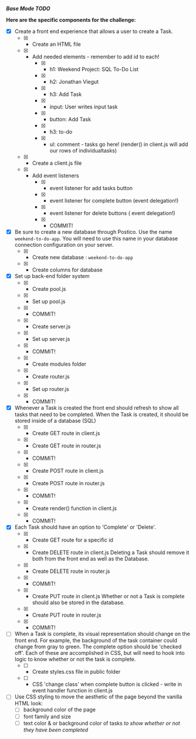 ***Base Mode TODO***

**Here are the specific components for the challenge:**
* [x] Create a front end experience that allows a user to create a Task.
    - [x] - Create an HTML file
    - [x] - Add needed elements - remember to add id to each!
        - [x] - h1: Weekend Project: SQL To-Do List
        - [x] - h2: Jonathan Viegut
        - [x] - h3: Add Task
        - [x] - input: User writes input task
        - [x] - button: Add Task
        - [x] - h3: to-do
        - [x] - ul: comment - tasks go here! (render() in client.js will add our rows of individualtasks)
    - [x] - Create a client.js file
    - [x] - Add event listeners
        - [x] - event listener for add tasks button 
        - [x] - event listener for complete button (event delegation!)
        - [x] - event listener for delete buttons ( event delegation!)
        - [x] - COMMIT!

* [x] Be sure to create a new database through Postico. Use the name `weekend-to-do-app`. 
You will need to use this name in your database connection configuration on your server.
    - [x] - Create new database : `weekend-to-do-app`
    - [x] - Create columns for database

* [x] Set up back-end folder system
    - [x] - Create pool.js
    - [x] - Set up pool.js
    - [x] - COMMIT!
    - [x] - Create server.js
    - [x] - Set up server.js
    - [x] - COMMIT!
    - [x] - Create modules folder
    - [x] - Create router.js
    - [x] - Set up router.js
    - [x] - COMMIT!

* [x] Whenever a Task is created the front end should refresh to show all tasks that need to be completed. 
When the Task is created, it should be stored inside of a database (SQL)
    - [x] - Create GET route in client.js
    - [x] - Create GET route in router.js
    - [x] - COMMIT!
    - [x] - Create POST route in client.js
    - [x] - Create POST route in router.js
    - [x] - COMMIT!
    - [x] - Create render() function in client.js
    - [x] - COMMIT!

* [x] Each Task should have an option to 'Complete' or 'Delete'.
    - [x] - Create GET route for a specific id
    - [x] - Create DELETE route in client.js
        Deleting a Task should remove it both from the front end as well as the Database.
    - [x] - Create DELETE route in router.js
    - [x] - COMMIT!
    - [x] - Create PUT route in client.js
        Whether or not a Task is complete should also be stored in the database.
    - [x] - Create PUT route in router.js
    - [x] - COMMIT!

* [ ] When a Task is complete, its visual representation should change on the front end. 
For example, the background of the task container could change from gray to green. 
The complete option should be  'checked off'. Each of these are accomplished in CSS, 
but will need to hook into logic to know whether or not the task is complete.
    - [ ] - Create styles.css file in public folder
    - [ ] - CSS 'change class' when complete button is clicked - write in event handler function
            in client.js

* [ ] Use CSS styling to move the aesthetic of the page beyond the vanilla HTML look:
  - [ ] background color of the page
  - [ ] font family and size
  - [ ] text color & or background color of tasks *to show whether or not they have been completed*